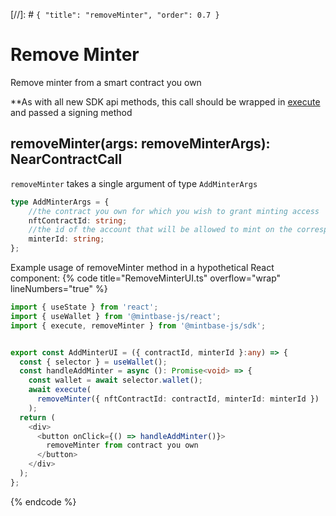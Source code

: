 [//]: # `{ "title": "removeMinter", "order": 0.7 }`

# Remove Minter

Remove minter from a smart contract you own

**As with all new SDK api methods, this call should be wrapped in [execute](../#execute) and passed a signing method

## removeMinter(args: removeMinterArgs): NearContractCall

`removeMinter` takes a single argument of type `AddMinterArgs`

```typescript
type AddMinterArgs = {
    //the contract you own for which you wish to grant minting access
    nftContractId: string;
    //the id of the account that will be allowed to mint on the corresponding nftContractId
    minterId: string;
};
```

Example usage of removeMinter method in a hypothetical React component:
{% code title="RemoveMinterUI.ts" overflow="wrap" lineNumbers="true" %}

```typescript
import { useState } from 'react';
import { useWallet } from '@mintbase-js/react';
import { execute, removeMinter } from '@mintbase-js/sdk';


export const AddMinterUI = ({ contractId, minterId }:any) => {
  const { selector } = useWallet();
  const handleAddMinter = async (): Promise<void> => {
    const wallet = await selector.wallet();
    await execute(
      removeMinter({ nftContractId: contractId, minterId: minterId })
    );
  return (
    <div>
      <button onClick={() => handleAddMinter()}>
        removeMinter from contract you own
      </button>
    </div>
  );
};
```
{% endcode %}